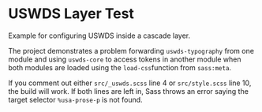 # USWDS Layer Test

Example for configuring USWDS inside a cascade layer.

The project demonstrates a problem forwarding `uswds-typography` from one module and using `uswds-core` to access tokens in another module when both modules are loaded using the `load-css`function from `sass:meta`.

If you comment out either `src/_uswds.scss` line 4 or `src/style.scss` line 10, the build will work. If both lines are left in, Sass throws an error saying the target selector `%usa-prose-p` is not found.
